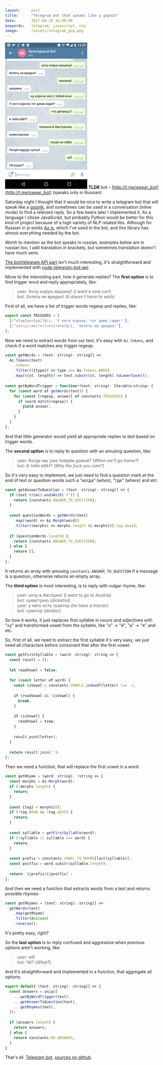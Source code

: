 ```yaml
---
layout:     post
title:      "Telegram bot that speaks like a gopnik"
date:       2017-04-19 16:00:00
keywords:   telegram, javascript, nlp
image:      /assets/telegram_gop.png
---
```


![book cover](/assets/telegram_gop.png) **TLDR** bot &ndash; [http://t.me/swear_bot](http://t.me/swear_bot) (speaks only in Russian)

Saturday night I thought that it would be nice to write a telegram bot
that will speak like a [gopnik](https://en.wikipedia.org/wiki/Gopnik), 
and sometimes can be used in a conversation (inline mode) to find a relevant reply. So
a few beers later I implemented it. As a language I chose JavaScript, but probably
Python would be better for this kind of project because of a high variety of
NLP related libs. Although for Russian in js exists [Az.js](https://github.com/deNULL/Az.js),
which I've used in the bot, and this library has almost everything needed by the bot.

Worth to mention as the bot speaks in russian, examples below are in russian too, I
add translation in brackets, but sometimes translation doesn't have much sens.

[The bot/telegram API part](https://github.com/nvbn/telegram-swear-bot/blob/master/src/bot.js)
isn't much interesting, it's straightforward and implemented
with [node-telegram-bot-api](https://github.com/yagop/node-telegram-bot-api).

Move to the interesting part, how it generate replies? The **first option** is to find
trigger word and reply appropriately, like:

>user: Хочу новую машину! (*I want a new car!*)  
>bot: Хотеть не вредно! (*It doesn't harm to wish*)

First of all, we have a list of trigger words regexp and replies, like:
 
~~~javascript
export const TRIGGERS = [
  [/^к[оа]роч[ье]?$/i, 'У кого короче, тот дома сидит!'],
  [/^хо(чу|тим|тят|тел|тела)$/i, 'Хотеть не вредно!'],
];
~~~

Now we need to extract words from our text, it's easy with `Az.Tokens`, and check 
if a word matches any trigger regexp:

~~~javascript
const getWords = (text: string): string[] =>
  Az.Tokens(text)
    .tokens
    .filter(({type}) => type === Az.Tokens.WORD)
    .map(({st, length}) => text.substr(st, length).toLowerCase());
  
const getByWordTrigger = function*(text: string): Iterable<string> {
  for (const word of getWords(text)) {
    for (const [regexp, answer] of constants.TRIGGERS) {
      if (word.match(regexp)) {
        yield answer;
      }
    }
  }
};
~~~

And that little generator would yield all appropriate replies to text based on trigger words.

The **second option** is to reply to question with an amusing question, like:

>user: Когда мы уже пойдём домой? (*When we'll go home?*)  
>bot: А тебя ебёт? (*Why the fuck you care?*)

So it's very easy to implement, we just need to find a question mark at the end of text or
question words such a "когда" (*when*), "где" (*where*) and etc:

~~~javascript
const getAnswerToQuestion = (text: string): string[] => {
  if (text.trim().endsWith('?')) {
    return [constants.ANSWER_TO_QUESTION];
  }

  const questionWords = getWords(text)
    .map((word) => Az.Morph(word))
    .filter((morphs) => morphs.length && morphs[0].tag.Ques);

  if (questionWords.length) {
    return [constants.ANSWER_TO_QUESTION];
  } else {
    return [];
  }
};
~~~

It returns an array with amusing `constants.ANSWER_TO_QUESTION` if a message is a question, otherwise
returns an empty array.

The **third option** is most interesting, is to reply with vulgar rhyme, like:

>user: хочу в Австрию! (*I want to go to Austria*)  
>bot: хуявстрию (*dickstria*)  
>user: у него есть трактор (*he have a tractor*)  
>bot: хуяктор (*dicktor*)

So how it works, it just replaces first syllable in nouns and adjectives with
"ху" and transformed vowel from the syllable, like "о" → "ё", "а" → "я" and etc.

So, first of all, we need to extract the first syllable it's very easy, we just need all characters
before consonant that after the first vowel:

~~~javascript
const getFirstSyllable = (word: string): string => {
  const result = [];

  let readVowel = false;

  for (const letter of word) {
    const isVowel = constants.VOWELS.indexOf(letter) !== -1;

    if (readVowel && !isVowel) {
      break;
    }

    if (isVowel) {
      readVowel = true;
    }

    result.push(letter);
  }

  return result.join('');
};
~~~

Then we need a function, that will replace the first vowel in a word:
 
~~~javascript
const getRhyme = (word: string): ?string => {
  const morphs = Az.Morph(word);
  if (!morphs.length) {
    return;
  }

  const {tag} = morphs[0];
  if (!tag.NOUN && !tag.ADJF) {
    return;
  }

  const syllable = getFirstSyllable(word);
  if (!syllable || syllable === word) {
    return;
  }

  const prefix = constants.VOWEL_TO_RHYME[last(syllable)];
  const postfix = word.substr(syllable.length);

  return `${prefix}${postfix}`;
};
~~~

And then we need a function that extracts words from a text and returns possible
rhymes:

~~~javascript
const getRhymes = (text: string): string[] =>
  getWords(text)
    .map(getRhyme)
    .filter(Boolean)
    .reverse();
~~~

It's pretty easy, right?

So the **last option** is to reply confused and aggressive when previous options aren't working, like:

>user: wtf  
>bot: Чё? (*What?*)

And it's straightforward and implemented in a function, that aggregate all options:

~~~javascript
export default (text: string): string[] => {
  const answers = uniq([
    ...getByWordTrigger(text),
    ...getAnswerToQuestion(text),
    ...getRhymes(text),
  ]);

  if (answers.length) {
    return answers;
  } else {
    return constants.NO_ANSWERS;
  }
}
~~~

That's all. [Telegram bot](http://t.me/swear_bot), [sources on github](https://github.com/nvbn/telegram-swear-bot/).

